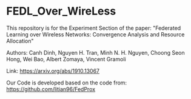 # FEDL_Over_WireLess

This repository is for the Experiment Section of the paper:
"Federated Learning over Wireless Networks: Convergence Analysis and Resource Allocation"

Authors:
Canh Dinh, Nguyen H. Tran, Minh N. H. Nguyen, Choong Seon Hong, Wei Bao, Albert Zomaya, Vincent Gramoli

Link:
https://arxiv.org/abs/1910.13067

Our Code is developed based on the code from: 
https://github.com/litian96/FedProx
